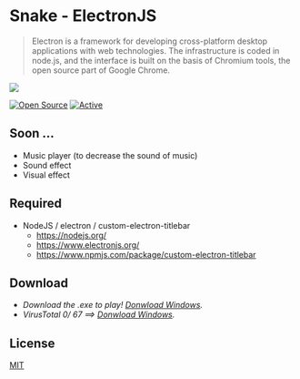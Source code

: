 # Snake - ElectronJS
> Electron is a framework for developing cross-platform desktop applications with web technologies. The infrastructure is coded in node.js, and the interface is built on the basis of Chromium tools, the open source part of Google Chrome.

![](https://64.media.tumblr.com/1527699798821ec2f865a669ef3db315/bfd15f52970b2bab-eb/s640x960/81a036c2ed608d95d6ffc71f2b6661fbefe21be7.gif)

[![Open Source](https://badges.frapsoft.com/os/v1/open-source.svg?v=103)](https://opensource.org/)
[![Active](http://img.shields.io/badge/Status-Active-green.svg)](https://tterb.github.io)


## Soon ...
- Music player (to decrease the sound of music)
- Sound effect
- Visual effect

## Required
* NodeJS / electron / custom-electron-titlebar
  * https://nodejs.org/
  * https://www.electronjs.org/
  * https://www.npmjs.com/package/custom-electron-titlebar

## Download
* _Download the .exe to play! [Donwload Windows](https://easyupload.io/c6m7ji)._
* _VirusTotal 0/ 67 ==> [Donwload Windows](https://cutt.ly/TdMPlil)._




## License
 [MIT](https://github.com/kiopdev/SnakeJS/blob/master/LICENSE)






